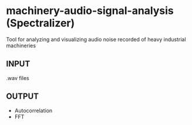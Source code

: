 # machinery-audio-signal-analysis (Spectralizer)
Tool for analyzing and visualizing audio noise recorded of heavy industrial machineries

## INPUT
.wav files

## OUTPUT
- Autocorrelation
- FFT
